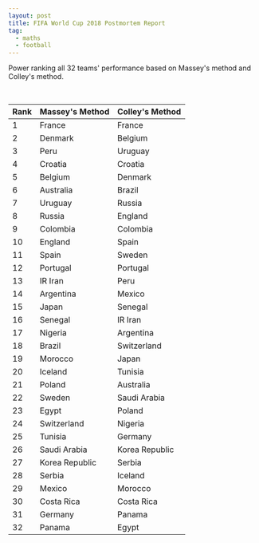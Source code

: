 ```yaml
---
layout: post
title: FIFA World Cup 2018 Postmortem Report
tag:
  - maths
  - football
---
```


Power ranking all 32 teams' performance based on Massey's method and Colley's method.

<br />

|Rank|Massey's Method|Colley's Method|
|---|---|---|
|1|France|France
|2|Denmark|Belgium|
|3|Peru|Uruguay|
|4|Croatia|Croatia|
|5|Belgium|Denmark|
|6|Australia|Brazil|
|7|Uruguay|Russia|
|8|Russia|England|
|9|Colombia|Colombia|
|10|England|Spain|
|11|Spain|Sweden|
|12|Portugal|Portugal|
|13|IR Iran|Peru|
|14|Argentina|Mexico|
|15|Japan|Senegal|
|16|Senegal|IR Iran|
|17|Nigeria|Argentina|
|18|Brazil|Switzerland|
|19|Morocco|Japan|
|20|Iceland|Tunisia|
|21|Poland|Australia|
|22|Sweden|Saudi Arabia|
|23|Egypt|Poland|
|24|Switzerland|Nigeria|
|25|Tunisia|Germany|
|26|Saudi Arabia|Korea Republic|
|27|Korea Republic|Serbia|
|28|Serbia|Iceland|
|29|Mexico|Morocco|
|30|Costa Rica|Costa Rica|
|31|Germany|Panama|
|32|Panama|Egypt|
